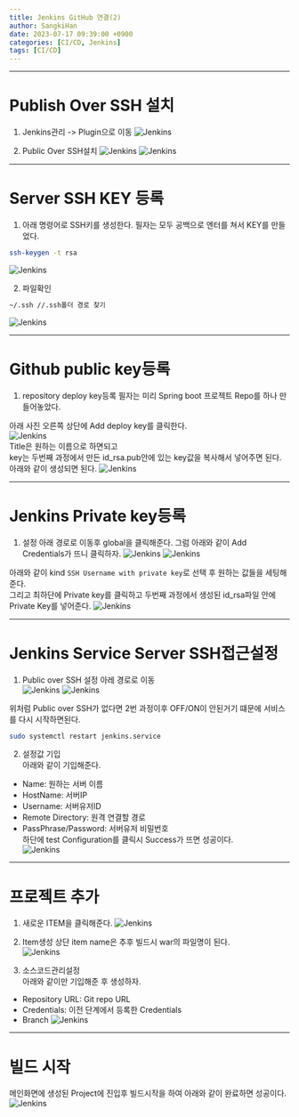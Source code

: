 ```yaml
---
title: Jenkins GitHub 연결(2)
author: SangkiHan
date: 2023-07-17 09:39:00 +0900
categories: [CI/CD, Jenkins]
tags: [CI/CD]
---
```

------------
# Publish Over SSH 설치
1. Jenkins관리 -> Plugin으로 이동
![Jenkins](/assets/img/post/2023-07-17-Jenkins(2)/1.PNG)

2. Public Over SSH설치
![Jenkins](/assets/img/post/2023-07-17-Jenkins(2)/2.PNG)
![Jenkins](/assets/img/post/2023-07-17-Jenkins(2)/3.PNG)

------------
# Server SSH KEY 등록
1. 아래 명령어로 SSH키를 생성한다. 필자는 모두 공백으로 엔터를 쳐서 KEY를 만들었다.
``` bash
ssh-keygen -t rsa
```
![Jenkins](/assets/img/post/2023-07-17-Jenkins(2)/4.PNG)

2. 파일확인
``` bash
~/.ssh //.ssh폴더 경로 찾기
```
![Jenkins](/assets/img/post/2023-07-17-Jenkins(2)/5.PNG)

------------
# Github public key등록
1. repository deploy key등록
필자는 미리 Spring boot 프로젝트 Repo를 하나 만들어놓았다.

아래 사진 오른쪽 상단에 Add deploy key를 클릭한다.  
![Jenkins](/assets/img/post/2023-07-17-Jenkins(2)/6.PNG)   
Title은 원하는 이름으로 하면되고  
key는 두번째 과정에서 만든 id_rsa.pub안에 있는 key값을 복사해서 넣어주면 된다.  
아래와 같이 생성되면 된다.
![Jenkins](/assets/img/post/2023-07-17-Jenkins(2)/7.PNG)

------------
# Jenkins Private key등록
1. 설정
아래 경로로 이동후 global을 클릭해준다. 그럼 아래와 같이 Add Credentials가 뜨니 클릭하자.
![Jenkins](/assets/img/post/2023-07-17-Jenkins(2)/13.PNG)
![Jenkins](/assets/img/post/2023-07-17-Jenkins(2)/14.PNG)

아래와 같이 kind ```SSH Username with private key```로 선택 후 원하는 값들을 세팅해준다.  
그리고 최하단에 Private key를 클릭하고 두번째 과정에서 생성된 id_rsa파일 안에 Private Key를 넣어준다.
![Jenkins](/assets/img/post/2023-07-17-Jenkins(2)/15.PNG)

------------
# Jenkins Service Server SSH접근설정
1. Public over SSH 설정
아레 경로로 이동  
![Jenkins](/assets/img/post/2023-07-17-Jenkins(2)/8.PNG)
![Jenkins](/assets/img/post/2023-07-17-Jenkins(2)/9.PNG)

위처럼 Public over SSH가 없다면 2번 과정이후 OFF/ON이 안된거기 떄문에 서비스를 다시 시작하면된다.
``` bash
sudo systemctl restart jenkins.service
```
2. 설정값 기입  
아래와 같이 기입해준다.  
+ Name: 원하는 서버 이름
+ HostName: 서버IP
+ Username: 서버유저ID
+ Remote Directory: 원격 연결할 경로
+ PassPhrase/Password: 서버유저 비밀번호  
하단에 test Configuration를 클릭시 Success가 뜨면 성공이다.  
![Jenkins](/assets/img/post/2023-07-17-Jenkins(2)/10.PNG)  

------------
# 프로젝트 추가
1. 새로운 ITEM을 클릭해준다.
![Jenkins](/assets/img/post/2023-07-17-Jenkins(2)/11.PNG)

2. Item생성
상단 item name은 추후 빌드시 war의 파일명이 된다.  
![Jenkins](/assets/img/post/2023-07-17-Jenkins(2)/12.PNG)

3. 소스코드관리설정  
아래와 같이만 기입해준 후 생성하자.
+ Repository URL: Git repo URL
+ Credentials: 이전 단계에서 등록한 Credentials
+ Branch
![Jenkins](/assets/img/post/2023-07-17-Jenkins(2)/16.PNG)

------------
# 빌드 시작
메인화면에 생성된 Project에 진입후 빌드시작을 하여 아래와 같이 완료하면 성공이다.
![Jenkins](/assets/img/post/2023-07-17-Jenkins(2)/17.PNG)